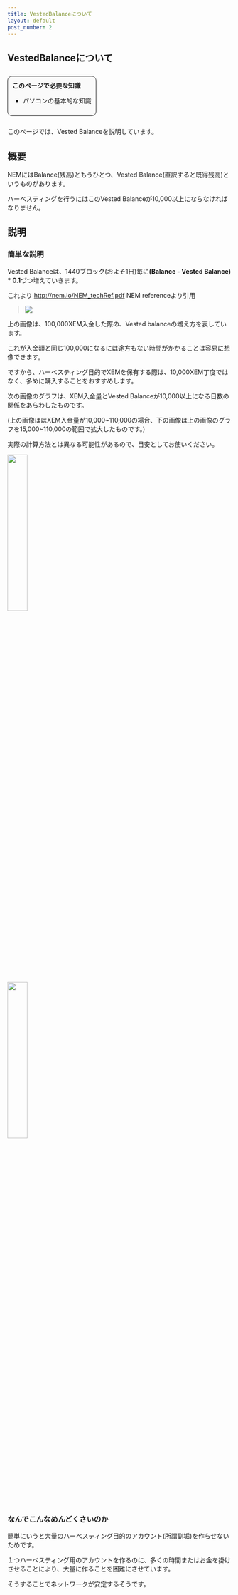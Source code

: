```yaml
---
title: VestedBalanceについて
layout: default
post_number: 2
---
```


## VestedBalanceについて

<div style="margin:10px 0;background-color:#FAFAFA;display:inline-block;border-radius:10px;padding:10px;border:1px solid;">
<b>このページで必要な知識</b>
<ul>
  <li>パソコンの基本的な知識</li>
</ul>
</div>

このページでは、Vested Balanceを説明しています。

## 概要

NEMにはBalance(残高)ともうひとつ、Vested Balance(直訳すると既得残高)というものがあります。

ハーベスティングを行うにはこのVested Balanceが10,000以上にならなければなりません。

## 説明

### 簡単な説明

Vested Balanceは、1440ブロック(およそ1日)毎に<b>(Balance - Vested Balance) * 0.1</b>づつ増えていきます。

これより http://nem.io/NEM_techRef.pdf NEM referenceより引用
<blockquote cite="http://nem.io/NEM_techRef.pdf">
<img src="https://i.imgur.com/09jbXW7.png">
</blockquote>

上の画像は、100,000XEM入金した際の、Vested balanceの増え方を表しています。

これが入金額と同じ100,000になるには途方もない時間がかかることは容易に想像できます。

ですから、ハーベスティング目的でXEMを保有する際は、10,000XEM丁度ではなく、多めに購入することをおすすめします。


次の画像のグラフは、XEM入金量とVested Balanceが10,000以上になる日数の関係をあらわしたものです。

(上の画像ははXEM入金量が10,000~110,000の場合、下の画像は上の画像のグラフを15,000~110,000の範囲で拡大したものです。)

実際の計算方法とは異なる可能性があるので、目安としてお使いください。

<a href="http://i.imgur.com/qsU8CyN.png" rel="lightbox"><img src="http://i.imgur.com/qsU8CyN.png" alt="" width="30%" /></a>

<a href="http://i.imgur.com/Kbh4Nnw.png" rel="lightbox"><img src="http://i.imgur.com/Kbh4Nnw.png" alt="" width="30%" /></a>

### なんでこんなめんどくさいのか

簡単にいうと大量のハーベスティング目的のアカウント(所謂副垢)を作らせないためです。

１つハーベスティング用のアカウントを作るのに、多くの時間またはお金を掛けさせることにより、大量に作ることを困難にさせています。

そうすることでネットワークが安定するそうです。
